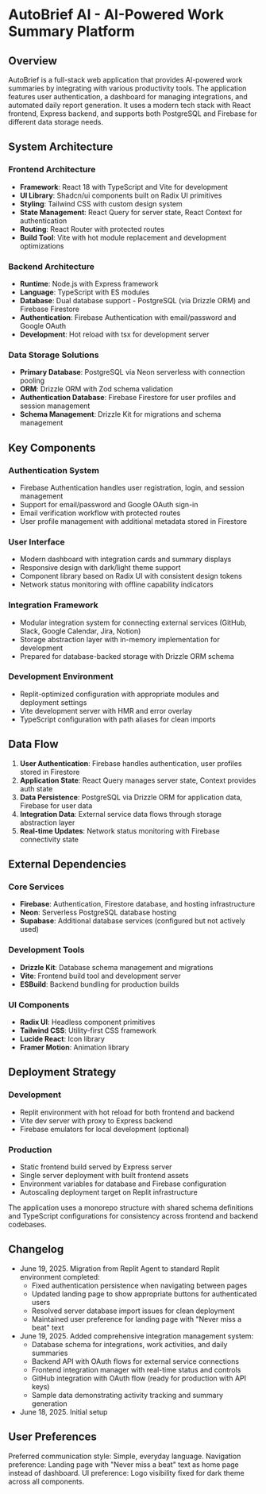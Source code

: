 # AutoBrief AI - AI-Powered Work Summary Platform

## Overview

AutoBrief is a full-stack web application that provides AI-powered work summaries by integrating with various productivity tools. The application features user authentication, a dashboard for managing integrations, and automated daily report generation. It uses a modern tech stack with React frontend, Express backend, and supports both PostgreSQL and Firebase for different data storage needs.

## System Architecture

### Frontend Architecture
- **Framework**: React 18 with TypeScript and Vite for development
- **UI Library**: Shadcn/ui components built on Radix UI primitives
- **Styling**: Tailwind CSS with custom design system
- **State Management**: React Query for server state, React Context for authentication
- **Routing**: React Router with protected routes
- **Build Tool**: Vite with hot module replacement and development optimizations

### Backend Architecture
- **Runtime**: Node.js with Express framework
- **Language**: TypeScript with ES modules
- **Database**: Dual database support - PostgreSQL (via Drizzle ORM) and Firebase Firestore
- **Authentication**: Firebase Authentication with email/password and Google OAuth
- **Development**: Hot reload with tsx for development server

### Data Storage Solutions
- **Primary Database**: PostgreSQL via Neon serverless with connection pooling
- **ORM**: Drizzle ORM with Zod schema validation
- **Authentication Database**: Firebase Firestore for user profiles and session management
- **Schema Management**: Drizzle Kit for migrations and schema management

## Key Components

### Authentication System
- Firebase Authentication handles user registration, login, and session management
- Support for email/password and Google OAuth sign-in
- Email verification workflow with protected routes
- User profile management with additional metadata stored in Firestore

### User Interface
- Modern dashboard with integration cards and summary displays
- Responsive design with dark/light theme support
- Component library based on Radix UI with consistent design tokens
- Network status monitoring with offline capability indicators

### Integration Framework
- Modular integration system for connecting external services (GitHub, Slack, Google Calendar, Jira, Notion)
- Storage abstraction layer with in-memory implementation for development
- Prepared for database-backed storage with Drizzle ORM schema

### Development Environment
- Replit-optimized configuration with appropriate modules and deployment settings
- Vite development server with HMR and error overlay
- TypeScript configuration with path aliases for clean imports

## Data Flow

1. **User Authentication**: Firebase handles authentication, user profiles stored in Firestore
2. **Application State**: React Query manages server state, Context provides auth state
3. **Data Persistence**: PostgreSQL via Drizzle ORM for application data, Firebase for user data
4. **Integration Data**: External service data flows through storage abstraction layer
5. **Real-time Updates**: Network status monitoring with Firebase connectivity state

## External Dependencies

### Core Services
- **Firebase**: Authentication, Firestore database, and hosting infrastructure
- **Neon**: Serverless PostgreSQL database hosting
- **Supabase**: Additional database services (configured but not actively used)

### Development Tools
- **Drizzle Kit**: Database schema management and migrations
- **Vite**: Frontend build tool and development server
- **ESBuild**: Backend bundling for production builds

### UI Components
- **Radix UI**: Headless component primitives
- **Tailwind CSS**: Utility-first CSS framework
- **Lucide React**: Icon library
- **Framer Motion**: Animation library

## Deployment Strategy

### Development
- Replit environment with hot reload for both frontend and backend
- Vite dev server with proxy to Express backend
- Firebase emulators for local development (optional)

### Production
- Static frontend build served by Express server
- Single server deployment with built frontend assets
- Environment variables for database and Firebase configuration
- Autoscaling deployment target on Replit infrastructure

The application uses a monorepo structure with shared schema definitions and TypeScript configurations for consistency across frontend and backend codebases.

## Changelog
- June 19, 2025. Migration from Replit Agent to standard Replit environment completed:
  - Fixed authentication persistence when navigating between pages
  - Updated landing page to show appropriate buttons for authenticated users
  - Resolved server database import issues for clean deployment
  - Maintained user preference for landing page with "Never miss a beat" text
- June 19, 2025. Added comprehensive integration management system:
  - Database schema for integrations, work activities, and daily summaries
  - Backend API with OAuth flows for external service connections
  - Frontend integration manager with real-time status and controls
  - GitHub integration with OAuth flow (ready for production with API keys)
  - Sample data demonstrating activity tracking and summary generation
- June 18, 2025. Initial setup

## User Preferences

Preferred communication style: Simple, everyday language.
Navigation preference: Landing page with "Never miss a beat" text as home page instead of dashboard.
UI preference: Logo visibility fixed for dark theme across all components.